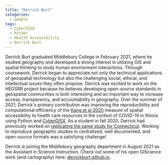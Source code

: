 ```yaml
---
title: "Derrick Burt"
categories:
  - people
tags:
  - CyberGISX
  - Python
  - Health Accessibility
  - Derrick Burt
---
```


Derrick Burt graduated Middlebury College in February 2021, where he studied geography and developed a strong interest in utilizing GIS and spatial thinking to study human environment interactions.
Through coursework, Derrick began to appreciate not only the technical applications of geospatial technology but also the challenging social, ethical, and intellectual issues they often propose.
Derrick was excited to work on the HEGSRR project because he believes developing open-source standards in geospatial communities is both interesting and an important way to increase access, transparency, and accountability in geography.
Over the summer of 2021, Derrick's primary contribution was improving the reproducibility and computational efficiency of the [Kang et al 2020](https://github.com/HEGSRR/RPr-Kang-2020) measure of spatial accessibility to health care resources in the context of COVID-19 in Illinois using Python and [CyberGISX](https://cybergisxhub.cigi.illinois.edu/). As a student in fall 2020, Derrick had previously worked on [replicating the same study for Connecticut](https://cybergisxhub.cigi.illinois.edu/blog/middlebury-college-students-reproduce-and-replicate-covid-19-health-care-resource-accessibility-study/).
Working to reproduce geographic studies in centralized, well documented, and open-source formats was a satisfying challenge!

Derrick is joining the Middlebury geography department in August 2021 as the Assistant in Science Instruction.  Check out some of his open GIScience work (and cartography) here: [derrickburt.github.io](https://derrickburt.github.io/).
